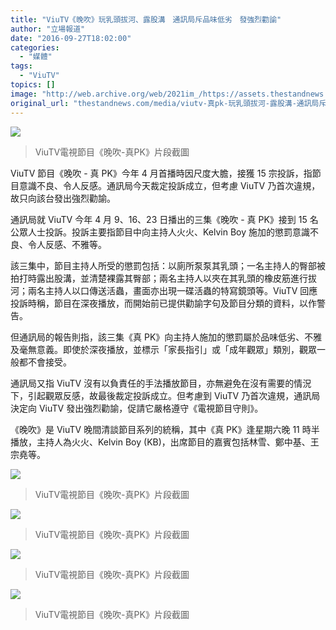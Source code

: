 ```yaml
---
title: "ViuTV《晚吹》玩乳頭拔河、露股溝　通訊局斥品味低劣　發強烈勸諭"
author: "立場報道"
date: "2016-09-27T18:02:00"
categories:
  - "媒體"
tags:
  - "ViuTV"
topics: []
image: "http://web.archive.org/web/2021im_/https://assets.thestandnews.com/media/photos/viu-pk_343lv.png"
original_url: "thestandnews.com/media/viutv-真pk-玩乳頭拔河-露股溝-通訊局斥品味低劣-發強烈勸諭"
---
```

![](http://web.archive.org/web/2021im_/https://assets.thestandnews.com/media/photos/viu-pk_343lv.png)
> ViuTV電視節目《晚吹-真PK》片段截圖

ViuTV 節目《晚吹 - 真 PK》今年 4 月首播時因尺度大膽，接獲 15 宗投訴，指節目意識不良、令人反感。通訊局今天裁定投訴成立，但考慮 ViuTV 乃首次違規，故只向該台發出強烈勸諭。

通訊局就 ViuTV 今年 4 月 9、16、23 日播出的三集《晚吹 - 真 PK》接到 15 名公眾人士投訴。投訴主要指節目中向主持人火火、Kelvin Boy 施加的懲罰意識不良、令人反感、不雅等。

該三集中，節目主持人所受的懲罰包括：以廁所泵泵其乳頭；一名主持人的臀部被拍打時露出股溝，並清楚裸露其臀部；兩名主持人以夾在其乳頭的橡皮筋進行拔河；兩名主持人以口傳送活蟲，畫面亦出現一碟活蟲的特寫鏡頭等。ViuTV 回應投訴時稱，節目在深夜播放，而開始前已提供勸諭字句及節目分類的資料，以作警告。

但通訊局的報告則指，該三集《真 PK》向主持人施加的懲罰屬於品味低劣、不雅及毫無意義。即使於深夜播放，並標示「家長指引」或「成年觀眾」類別，觀眾一般都不會接受。

通訊局又指 ViuTV 沒有以負責任的手法播放節目，亦無避免在沒有需要的情況下，引起觀眾反感，故最後裁定投訴成立。但考慮到 ViuTV 乃首次違規，通訊局決定向 ViuTV 發出強烈勸諭，促請它嚴格遵守《電視節目守則》。

《晚吹》是 ViuTV 晚間清談節目系列的統稱，其中《真 PK》逢星期六晚 11 時半播放，主持人為火火、Kelvin Boy (KB)，出席節目的嘉賓包括林雪、鄭中基、王宗堯等。

![](http://web.archive.org/web/2021im_/https://assets.thestandnews.com/media/photos/viu-lam_a5Cyh.png)
> ViuTV電視節目《晚吹-真PK》片段截圖

![](http://web.archive.org/web/2021im_/https://assets.thestandnews.com/media/photos/viu-canada_JF2VP.png)
> ViuTV電視節目《晚吹-真PK》片段截圖

![](http://web.archive.org/web/2021im_/https://assets.thestandnews.com/media/photos/viu-pk2_EiSPt.png)
> ViuTV電視節目《晚吹-真PK》片段截圖

![](http://web.archive.org/web/2021im_/https://assets.thestandnews.com/media/photos/viu-pk4_b70jw.png)
> ViuTV電視節目《晚吹-真PK》片段截圖